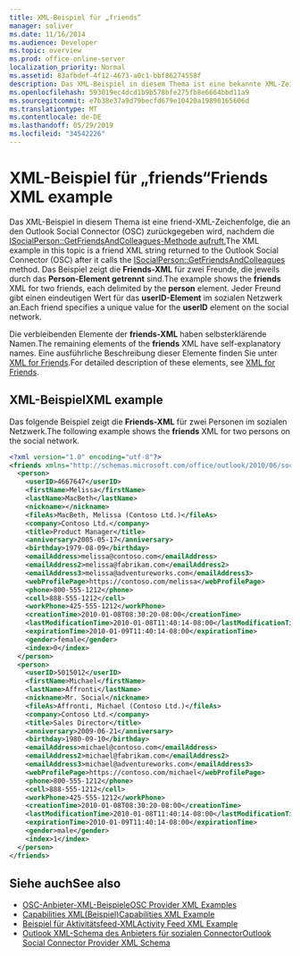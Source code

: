 ```yaml
---
title: XML-Beispiel für „friends“
manager: soliver
ms.date: 11/16/2014
ms.audience: Developer
ms.topic: overview
ms.prod: office-online-server
localization_priority: Normal
ms.assetid: 83afbdef-4f12-4673-a0c1-bbf86274558f
description: Das XML-Beispiel in diesem Thema ist eine bekannte XML-Zeichenfolge, die an den Outlook Social Connector (OSC) zurückgegeben wird, nachdem die ISocialPerson::GetFriendsAndColleagues-Methode aufruft. Das Beispiel zeigt die Friends-XML für zwei Freunde, die jeweils durch das Person-Element getrennt sind. Jeder Freund gibt einen eindeutigen Wert für das userID-Element im sozialen Netzwerk an.
ms.openlocfilehash: 593019ec4dcd1b9b578bfe275fb8e6664bbd11a9
ms.sourcegitcommit: e7b38e37a9d79becfd679e10420a19890165606d
ms.translationtype: MT
ms.contentlocale: de-DE
ms.lasthandoff: 05/29/2019
ms.locfileid: "34542226"
---
```

# <a name="friends-xml-example"></a><span data-ttu-id="174b2-105">XML-Beispiel für „friends“</span><span class="sxs-lookup"><span data-stu-id="174b2-105">Friends XML example</span></span>

<span data-ttu-id="174b2-106">Das XML-Beispiel in diesem Thema ist eine friend-XML-Zeichenfolge, die an den Outlook Social Connector (OSC) zurückgegeben wird, nachdem die [ISocialPerson::GetFriendsAndColleagues-Methode aufruft.](isocialperson-getfriendsandcolleagues.md)</span><span class="sxs-lookup"><span data-stu-id="174b2-106">The XML example in this topic is a friend XML string returned to the Outlook Social Connector (OSC) after it calls the [ISocialPerson::GetFriendsAndColleagues](isocialperson-getfriendsandcolleagues.md) method.</span></span> <span data-ttu-id="174b2-107">Das Beispiel zeigt die **Friends-XML** für zwei Freunde, die jeweils durch das **Person-Element getrennt** sind.</span><span class="sxs-lookup"><span data-stu-id="174b2-107">The example shows the **friends** XML for two friends, each delimited by the **person** element.</span></span> <span data-ttu-id="174b2-108">Jeder Freund gibt einen eindeutigen Wert für das **userID-Element** im sozialen Netzwerk an.</span><span class="sxs-lookup"><span data-stu-id="174b2-108">Each friend specifies a unique value for the **userID** element on the social network.</span></span> 
  
<span data-ttu-id="174b2-109">Die verbleibenden Elemente der **friends-XML** haben selbsterklärende Namen.</span><span class="sxs-lookup"><span data-stu-id="174b2-109">The remaining elements of the **friends** XML have self-explanatory names.</span></span> <span data-ttu-id="174b2-110">Eine ausführliche Beschreibung dieser Elemente finden Sie unter [XML for Friends](xml-for-friends.md).</span><span class="sxs-lookup"><span data-stu-id="174b2-110">For detailed description of these elements, see [XML for Friends](xml-for-friends.md).</span></span> 
  
## <a name="xml-example"></a><span data-ttu-id="174b2-111">XML-Beispiel</span><span class="sxs-lookup"><span data-stu-id="174b2-111">XML example</span></span>

<span data-ttu-id="174b2-112">Das folgende Beispiel zeigt die **Friends-XML** für zwei Personen im sozialen Netzwerk.</span><span class="sxs-lookup"><span data-stu-id="174b2-112">The following example shows the **friends** XML for two persons on the social network.</span></span> 
  
```XML
<?xml version="1.0" encoding="utf-8"?>
<friends xmlns="http://schemas.microsoft.com/office/outlook/2010/06/socialprovider.xsd">
  <person>
    <userID>4667647</userID>
    <firstName>Melissa</firstName>
    <lastName>MacBeth</lastName>
    <nickname></nickname>
    <fileAs>MacBeth, Melissa (Contoso Ltd.)</fileAs>
    <company>Contoso Ltd.</company>
    <title>Product Manager</title>
    <anniversary>2005-05-17</anniversary>
    <birthday>1979-08-09</birthday>
    <emailAddress>melissa@contoso.com</emailAddress>
    <emailAddress2>melissa@fabrikam.com</emailAddress2>
    <emailAddress3>melissa@adventureworks.com</emailAddress3>
    <webProfilePage>https://contoso.com/melissa</webProfilePage>
    <phone>800-555-1212</phone>
    <cell>888-555-1212</cell>
    <workPhone>425-555-1212</workPhone>
    <creationTime>2010-01-08T08:30:20-08:00</creationTime>
    <lastModificationTime>2010-01-08T11:40:14-08:00</lastModificationTime>
    <expirationTime>2010-01-09T11:40:14-08:00</expirationTime>
    <gender>female</gender>
    <index>0</index>
  </person>
  <person>
    <userID>5015012</userID>
    <firstName>Michael</firstName>
    <lastName>Affronti</lastName>
    <nickname>Mr. Social</nickname>
    <fileAs>Affronti, Michael (Contoso Ltd.)</fileAs>
    <company>Contoso Ltd.</company>
    <title>Sales Director</title>
    <anniversary>2009-06-21</anniversary>
    <birthday>1980-09-10</birthday>
    <emailAddress>michael@contoso.com</emailAddress>
    <emailAddress2>michael@fabrikam.com</emailAddress2>
    <emailAddress3>michael@adventureworks.com</emailAddress3>
    <webProfilePage>https://contoso.com/michael</webProfilePage>
    <phone>800-555-1212</phone>
    <cell>888-555-1212</cell>
    <workPhone>425-555-1212</workPhone>
    <creationTime>2010-01-08T08:30:20-08:00</creationTime>
    <lastModificationTime>2010-01-08T11:40:14-08:00</lastModificationTime>
    <expirationTime>2010-01-09T11:40:14-08:00</expirationTime>
    <gender>male</gender>
    <index>1</index>
  </person>
</friends>

```

## <a name="see-also"></a><span data-ttu-id="174b2-113">Siehe auch</span><span class="sxs-lookup"><span data-stu-id="174b2-113">See also</span></span>

- [<span data-ttu-id="174b2-114">OSC-Anbieter-XML-Beispiele</span><span class="sxs-lookup"><span data-stu-id="174b2-114">OSC Provider XML Examples</span></span>](osc-provider-xml-examples.md)  
- [<span data-ttu-id="174b2-115">Capabilities XML(Beispiel)</span><span class="sxs-lookup"><span data-stu-id="174b2-115">Capabilities XML Example</span></span>](capabilities-xml-example.md) 
- [<span data-ttu-id="174b2-116">Beispiel für Aktivitätsfeed-XML</span><span class="sxs-lookup"><span data-stu-id="174b2-116">Activity Feed XML Example</span></span>](activity-feed-xml-example.md) 
- [<span data-ttu-id="174b2-117">Outlook XML-Schema des Anbieters für sozialen Connector</span><span class="sxs-lookup"><span data-stu-id="174b2-117">Outlook Social Connector Provider XML Schema</span></span>](outlook-social-connector-provider-xml-schema.md)

